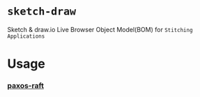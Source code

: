 # `sketch-draw`

Sketch & draw.io Live Browser Object Model(BOM) for `Stitching Applications`

# Usage

### [paxos-raft](https://github.com/prateekrastogi/paxos-raft#readme)

